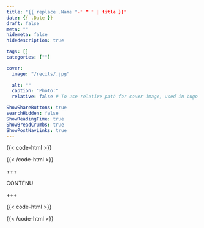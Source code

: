 ```yaml
---
title: "{{ replace .Name "-" " " | title }}"
date: {{ .Date }}
draft: false
meta: ""
hidemeta: false
hidedescription: true

tags: []
categories: [""]

cover:
  image: "/recits/.jpg"
  
  alt: ""
  caption: "Photo:"
  relative: false # To use relative path for cover image, used in hugo Page-bundles

ShowShareButtons: true
searchHidden: false
ShowReadingTime: true
ShowBreadCrumbs: true
ShowPostNavLinks: true
---
```

{{< code-html >}} 
<div class="contexte">
<p></p>
</div>
{{< /code-html >}}

+++

CONTENU

+++

{{< code-html >}} 
<div class="contexte">
<p></p>
</div>
{{< /code-html >}}